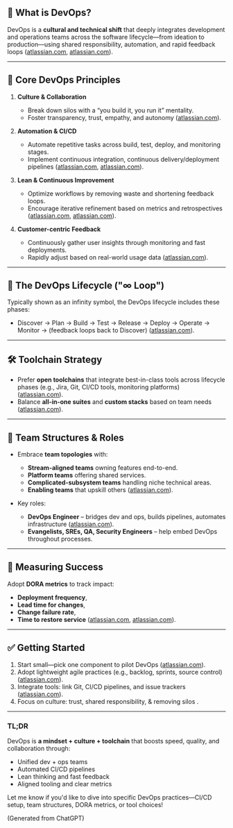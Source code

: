 ## 🔧 What is DevOps?

DevOps is a **cultural and technical shift** that deeply integrates development and operations teams across the software lifecycle—from ideation to production—using shared responsibility, automation, and rapid feedback loops ([atlassian.com][1], [atlassian.com][2]).

---

## 🧩 Core DevOps Principles

1. **Culture & Collaboration**

   * Break down silos with a “you build it, you run it” mentality.
   * Foster transparency, trust, empathy, and autonomy ([atlassian.com][3]).

2. **Automation & CI/CD**

   * Automate repetitive tasks across build, test, deploy, and monitoring stages.
   * Implement continuous integration, continuous delivery/deployment pipelines ([atlassian.com][4], [atlassian.com][5]).

3. **Lean & Continuous Improvement**

   * Optimize workflows by removing waste and shortening feedback loops.
   * Encourage iterative refinement based on metrics and retrospectives ([atlassian.com][6], [atlassian.com][2]).

4. **Customer-centric Feedback**

   * Continuously gather user insights through monitoring and fast deployments.
   * Rapidly adjust based on real-world usage data ([atlassian.com][7]).

---

## 🔁 The DevOps Lifecycle ("∞ Loop")

Typically shown as an infinity symbol, the DevOps lifecycle includes these phases:

* Discover → Plan → Build → Test → Release → Deploy → Operate → Monitor → (feedback loops back to Discover) ([atlassian.com][8]).

---

## 🛠 Toolchain Strategy

* Prefer **open toolchains** that integrate best-in-class tools across lifecycle phases (e.g., Jira, Git, CI/CD tools, monitoring platforms) ([atlassian.com][8]).
* Balance **all-in-one suites** and **custom stacks** based on team needs ([atlassian.com][4]).

---

## 👥 Team Structures & Roles

* Embrace **team topologies** with:

  * **Stream-aligned teams** owning features end-to-end.
  * **Platform teams** offering shared services.
  * **Complicated-subsystem teams** handling niche technical areas.
  * **Enabling teams** that upskill others ([atlassian.com][9]).
* Key roles:

  * **DevOps Engineer** – bridges dev and ops, builds pipelines, automates infrastructure ([atlassian.com][10]).
  * **Evangelists, SREs, QA, Security Engineers** – help embed DevOps throughout processes.

---

## 📏 Measuring Success

Adopt **DORA metrics** to track impact:

* **Deployment frequency**,
* **Lead time for changes**,
* **Change failure rate**,
* **Time to restore service** ([atlassian.com][10], [atlassian.com][11]).

---

## ✅ Getting Started

1. Start small—pick one component to pilot DevOps ([atlassian.com][2]).
2. Adopt lightweight agile practices (e.g., backlog, sprints, source control) ([atlassian.com][2]).
3. Integrate tools: link Git, CI/CD pipelines, and issue trackers ([atlassian.com][2]).
4. Focus on culture: trust, shared responsibility, & removing silos .

---

### TL;DR

DevOps is **a mindset + culture + toolchain** that boosts speed, quality, and collaboration through:

* Unified dev + ops teams
* Automated CI/CD pipelines
* Lean thinking and fast feedback
* Aligned tooling and clear metrics

Let me know if you'd like to dive into specific DevOps practices—CI/CD setup, team structures, DORA metrics, or tool choices!

[1]: https://www.atlassian.com/devops?utm_source=chatgpt.com "What is DevOps? | Atlassian"
[2]: https://www.atlassian.com/devops/what-is-devops/how-to-start-devops?utm_source=chatgpt.com "How to start DevOps - Atlassian"
[3]: https://www.atlassian.com/devops/what-is-devops/devops-culture?utm_source=chatgpt.com "DevOps Culture - Atlassian"
[4]: https://www.atlassian.com/devops/devops-tools/choose-devops-tools?utm_source=chatgpt.com "DevOps Toolchain: Key Considerations - Atlassian"
[5]: https://www.atlassian.com/devops/devops-tools/devops-pipeline?utm_source=chatgpt.com "DevOps Pipeline - Atlassian"
[6]: https://www.atlassian.com/agile/project-management/lean-principles?utm_source=chatgpt.com "Lean Principles: Advancing DevOps Efficiency - Atlassian"
[7]: https://www.atlassian.com/devops/what-is-devops?utm_source=chatgpt.com "DevOps Principles - Atlassian"
[8]: https://www.atlassian.com/devops/devops-tools?utm_source=chatgpt.com "DevOps Tools for Each Phase of the DevOps Lifecycle - Atlassian"
[9]: https://www.atlassian.com/devops/frameworks/team-topologies?utm_source=chatgpt.com "Team Topologies - Atlassian"
[10]: https://www.atlassian.com/devops/what-is-devops/devops-engineer?utm_source=chatgpt.com "What is a DevOps Engineer? - Atlassian"
[11]: https://www.atlassian.com/devops/frameworks?utm_source=chatgpt.com "DevOps Frameworks: A Complete Guide - Atlassian"

(Generated from ChatGPT)